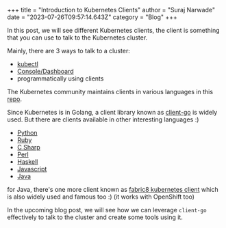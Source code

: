 +++
title = "Introduction to Kubernetes Clients"
author = "Suraj Narwade"
date = "2023-07-26T09:57:14.643Z"
category = "Blog"
+++

In this post, we will see different Kubernetes clients, the client is something that you can use to talk to the Kubernetes cluster.


Mainly, there are 3 ways to talk to a cluster:


* [kubectl](https://kubernetes.io/docs/tasks/tools/install-kubectl/)
* [Console/Dashboard](https://kubernetes.io/docs/tasks/access-application-cluster/web-ui-dashboard/)
* programmatically using clients


The Kubernetes community maintains clients in various languages in this [repo](https://github.com/kubernetes-client).


Since Kubernetes is in Golang, a client library known as [client\-go](https://github.com/kubernetes/client-go) is widely used. But there are clients available in other interesting languages :)


* [Python](https://github.com/kubernetes-client/python)
* [Ruby](https://github.com/kubernetes-client/ruby)
* [C Sharp](https://github.com/kubernetes-client/csharp)
* [Perl](https://github.com/kubernetes-client/perl)
* [Haskell](https://github.com/kubernetes-client/haskell)
* [Javascript](https://github.com/kubernetes-client/javascript)
* [Java](https://github.com/kubernetes-client/java)


for Java, there's one more client known as [fabric8 kubernetes client](https://github.com/fabric8io/kubernetes-client) which is also widely used and famous too :) (it works with OpenShift too)


In the upcoming blog post, we will see how we can leverage `client-go` effectively to talk to the cluster and create some tools using it.


